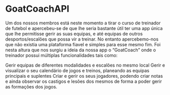 # GoatCoachAPI
Um dos nossos membros está neste momento a tirar o curso de treinador de futebol e apercebeu-se de que lhe seria bastante útil ter uma app única que lhe permitisse gerir as suas equipas, e até equipas de outros desportos/escalões que possa vir a treinar. No entanto apercebemo-nos que não existia uma plataforma fiavel e simples para esse mesmo fim. 
Foi nesta altura que nos surgiu a ideia da nossa app o “GoatCoach” onde o treinador possui múltiplas funcionalidades tais como:

Gerir equipas de diferentes modalidades e escalões no mesmo local
Gerir e visualizar o seu calendário de jogos e treinos, planeando as equipas principais e suplentes
Criar e gerir os seus jogadores, podendo criar notas e ainda observar os castigos e lesões dos mesmos de forma a poder gerir as formações dos jogos.
